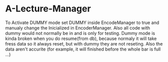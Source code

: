 # A-Lecture-Manager
To Activate DUMMY mode set DUMMY inside EncodeManager to true and manualy change the Inicialized in EncoderManager. Also all code with dummy would not normally be in and is only for testing.
Dummy mode is kinda broken when you do resume(from db), because normaly it will take fress data so it always reset, but with dummy they are not reseting. Also the data aren't accurite (for example, it will finished before the whole bar is full ...)



